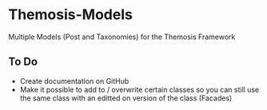 # Themosis-Models
Multiple Models (Post and Taxonomies) for the Themosis Framework

## To Do
- Create documentation on GitHub
- Make it possible to add to / overwrite certain classes so you can still use the same class with an editted on version of the class (Facades)